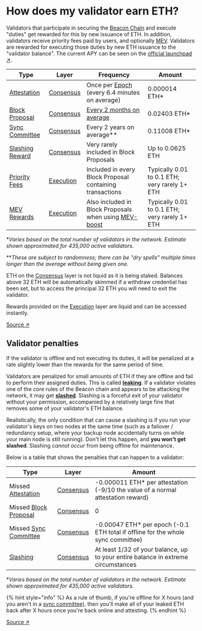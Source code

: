 # How does my validator earn ETH?

Validators that participate in securing the [Beacon Chain](../staking-glossary.md#beacon-chain) and execute "duties" get rewarded for this by new issuance of ETH. In addition, validators receive priority fees paid by users, and optionally [MEV](../staking-glossary.md#MEV). Validators are rewarded for executing those duties by new ETH issuance to the "validator balance". The current APY can be seen on the [official launchpad ↗](https://launchpad.ethereum.org/).

| Type                                                    | Layer                                               | Frequency                                                                                  | Amount                                        |
| ------------------------------------------------------- | --------------------------------------------------- | ------------------------------------------------------------------------------------------ | --------------------------------------------- |
| [Attestation](../staking-glossary.md#attestation)       | [Consensus](../staking-glossary.md#consensus-layer) | Once per [Epoch](../staking-glossary.md#epoch) (every 6.4 minutes on average)              | 0.000014 ETH\*                                |
| [Block Proposal](../staking-glossary.md#block-proposer) | [Consensus](../staking-glossary.md#consensus-layer) | [Every 2 months on average](proposal-frequency.md)                                         | 0.02403 ETH\*                                 |
| [Sync Committee](../staking-glossary.md#sync-committee) | [Consensus](../staking-glossary.md#consensus-layer) | Every 2 years on average\*\*                                                               | 0.11008 ETH\*                                 |
| [Slashing Reward](../staking-glossary.md#slasher-node)  | [Consensus](../staking-glossary.md#consensus-layer) | Very rarely included in Block Proposals                                                    | Up to 0.0625 ETH                              |
| [Priority Fees](../staking-glossary.md#priority-fees)   | [Execution](../staking-glossary.md#execution-layer) | Included in every Block Proposal containing transactions                                   | Typically 0.01 to 0.1 ETH; very rarely 1+ ETH |
| [MEV Rewards](../staking-glossary.md#mev)               | [Execution](../staking-glossary.md#execution-layer) | Also included in Block Proposals when using [MEV-boost](../validator-clients/mev-boost.md) | Typically 0.01 to 0.1 ETH; very rarely 1+ ETH |

\*_Varies based on the total number of validators in the network. Estimate shown approximated for 435,000 active validators._

\*\*_These are subject to randomness; there can be "dry spells" multiple times longer than the average without being given one._

ETH on the [Consensus](../staking-glossary.md#consensus-layer) layer is not liquid as it is being staked. Balances above 32 ETH will be automatically skimmed if a withdraw credential has been set, but to access the principal 32 ETH you will need to exit the validator.

Rewards provided on the [Execution](../staking-glossary.md#execution-layer) layer are liquid and can be accessed instantly.

[Source ↗](https://docs.rocketpool.net/guides/node/responsibilities.html#how-ethereum-staking-works)

## Validator penalties

If the validator is offline and not executing its duties, it will be penalized at a rate slightly lower than the rewards for the same period of time.

Validators are penalized for small amounts of ETH if they are offline and fail to perform their assigned duties. This is called [**leaking**](../staking-glossary.md#inactivity-leak). If a validator violates one of the core rules of the Beacon chain and appears to be attacking the network, it may get [**slashed**](../staking-glossary.md#slashable-offenses). Slashing is a forceful exit of your validator without your permission, accompanied by a relatively large fine that removes some of your validator's ETH balance.

Realistically, the only condition that can cause a slashing is if you run your validator's keys on two nodes at the same time (such as a failover / redundancy setup, where your backup node accidentally turns on while your main node is still running). Don't let this happen, and **you won't get slashed**. Slashing _cannot occur_ from being offline for maintenance.

Below is a table that shows the penalties that can happen to a validator:

| Type                                                           | Layer                                               | Amount                                                                            |
| -------------------------------------------------------------- | --------------------------------------------------- | --------------------------------------------------------------------------------- |
| Missed [Attestation](../staking-glossary.md#attestation)       | [Consensus](../staking-glossary.md#consensus-layer) | -0.000011 ETH\* per attestation (-9/10 the value of a normal attestation reward)  |
| Missed [Block Proposal](../staking-glossary.md#block-proposer) | [Consensus](../staking-glossary.md#consensus-layer) | 0                                                                                 |
| Missed [Sync Committee](../staking-glossary.md#sync-committee) | [Consensus](../staking-glossary.md#consensus-layer) | -0.00047 ETH\* per epoch (-0.1 ETH total if offline for the whole sync committee) |
| [Slashing](../staking-glossary.md#slashable-offenses)          | [Consensus](../staking-glossary.md#consensus-layer) | At least 1/32 of your balance, up to your entire balance in extreme circumstances |

\*_Varies based on the total number of validators in the network. Estimate shown approximated for 435,000 active validators._

{% hint style="info" %}
As a rule of thumb, if you're offline for X hours (and you aren't in a [sync committee](../staking-glossary.md#sync-committee)), then you'll make all of your leaked ETH back after X hours once you're back online and attesting.
{% endhint %}

[Source ↗](https://docs.rocketpool.net/guides/node/responsibilities.html#penalties)
